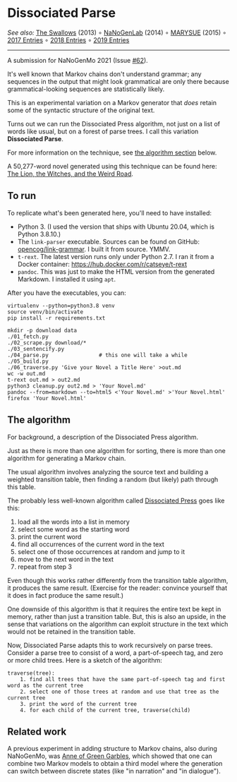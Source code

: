 Dissociated Parse
=================

_See also:_ [The Swallows](https://github.com/catseye/The-Swallows#readme) (2013)
∘ [NaNoGenLab](https://github.com/catseye/NaNoGenLab#readme) (2014)
∘ [MARYSUE](https://github.com/catseye/MARYSUE#readme) (2015)
∘ [2017 Entries](https://github.com/catseye/NaNoGenMo-Entries-2017#readme)
∘ [2018 Entries](https://github.com/catseye/NaNoGenMo-Entries-2018#readme)
∘ [2019 Entries](https://github.com/catseye/NaNoGenMo-Entries-2019#readme)

- - - -

A submission for NaNoGenMo 2021 (Issue [#62][]).

It's well known that Markov chains don't understand grammar; any sequences
in the output that might look grammatical are only there because
grammatical-looking sequences are statistically likely.

This is an experimental variation on a Markov generator that _does_ retain
some of the syntactic structure of the original text.

Turns out we can run the Dissociated Press algorithm, not just on a list
of words like usual, but on a forest of parse trees.  I call this variation
**Dissociated Parse**.

For more information on the technique, see
[the algorithm section](#the-algorithm) below.

A 50,277-word novel generated using this technique can be found here:
[The Lion, the Witches, and the Weird Road](generated/The%20Lion,%20the%20Witches,%20and%20the%20Weird%20Road.md).

## To run

To replicate what's been generated here, you'll need to have installed:

*   Python 3.  (I used the version that ships with Ubuntu 20.04,
    which is Python 3.8.10.)
*   The `link-parser` executable.  Sources can be found on GitHub:
    [opencog/link-grammar](https://github.com/opencog/link-grammar).
    I built it from source.  YMMV.
*   `t-rext`.  The latest version runs only under Python 2.7.  I ran
    it from a Docker container: https://hub.docker.com/r/catseye/t-rext
*   `pandoc`.  This was just to make the HTML version from the generated
    Markdown.  I installed it using `apt`.

After you have the executables, you can:

    virtualenv --python=python3.8 venv
    source venv/bin/activate
    pip install -r requirements.txt

    mkdir -p download data
    ./01_fetch.py
    ./02_scrape.py download/*
    ./03_sentencify.py
    ./04_parse.py                # this one will take a while
    ./05_build.py
    ./06_traverse.py 'Give your Novel a Title Here' >out.md
    wc -w out.md
    t-rext out.md > out2.md
    python3 cleanup.py out2.md > 'Your Novel.md'
    pandoc --from=markdown --to=html5 <'Your Novel.md' >'Your Novel.html'
    firefox 'Your Novel.html'

## The algorithm

For background, a description of the Dissociated Press algorithm.

Just as there is more than one algorithm for sorting, there is more than
one algorithm for generating a Markov chain.

The usual algorithm involves analyzing the source text and building
a weighted transition table, then finding a random (but likely) path
through this table.

The probably less well-known algorithm called [Dissociated Press][] goes
like this:

1. load all the words into a list in memory
2. select some word as the starting word
3. print the current word
4. find all occurrences of the current word in the text
5. select one of those occurrences at random and jump to it
6. move to the next word in the text
7. repeat from step 3

Even though this works rather differently from the transition table
algorithm, it produces the same result.  (Exercise for the reader:
convince yourself that it does in fact produce the same result.)

One downside of this algorithm is that it requires the entire text
be kept in memory, rather than just a transition table.  But, this
is also an upside, in the sense that variations on the algorithm can
exploit structure in the text which would not be retained in
the transition table.

Now, Dissociated Parse adapts this to work recursively on parse trees.
Consider a parse tree to consist of a word, a part-of-speech tag,
and zero or more child trees.  Here is a sketch of the algorithm:

    traverse(tree):
        1. find all trees that have the same part-of-speech tag and first word as the current tree
        2. select one of those trees at random and use that tree as the current tree
        3. print the word of the current tree
        4. for each child of the current tree, traverse(child)

## Related work

A previous experiment in adding structure to Markov chains, also during NaNoGenMo, was
[Anne of Green Garbles][], which showed that one can combine two Markov models
to obtain a third model where the generation can switch between discrete states
(like "in narration" and "in dialogue").

[#62]: https://github.com/NaNoGenMo/2021/issues/62
[Dissociated Press]: https://en.wikipedia.org/wiki/Dissociated_press
[Anne of Green Garbles]: https://github.com/catseye/NaNoGenMo-Entries-2019/tree/master/Anne%20of%20Green%20Garbles#readme
